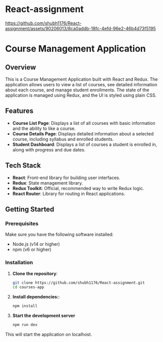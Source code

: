# React-assignment
 


https://github.com/shubh1176/React-assignment/assets/90206013/8ca0addb-18fc-4efd-96e2-46b4d73f5195



# Course Management Application

## Overview

This is a Course Management Application built with React and Redux. The application allows users to view a list of courses, see detailed information about each course, and manage student enrollments. The state of the application is managed using Redux, and the UI is styled using plain CSS.

## Features

- **Course List Page**: Displays a list of all courses with basic information and the ability to like a course.
- **Course Details Page**: Displays detailed information about a selected course, including syllabus and enrolled students.
- **Student Dashboard**: Displays a list of courses a student is enrolled in, along with progress and due dates.

## Tech Stack

- **React**: Front-end library for building user interfaces.
- **Redux**: State management library.
- **Redux Toolkit**: Official, recommended way to write Redux logic.
- **React Router**: Library for routing in React applications.

## Getting Started

### Prerequisites

Make sure you have the following software installed:

- Node.js (v14 or higher)
- npm (v6 or higher)

### Installation

1. **Clone the repository**:
   ```bash
   git clone https://github.com/shubh1176/React-assignment.git
   cd courses-app
2. **Install dependencies:**:
   ```bash
   npm install
3. **Start the development server**
   ```bash
   npm run dev
This will start the application on localhost.




